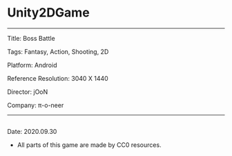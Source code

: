 # Unity2DGame

------------

Title: Boss Battle

Tags: Fantasy, Action, Shooting, 2D

Platform: Android

Reference Resolution: 3040 X 1440

Director: jOoN

Company: π-o-neer

------------

## <Boss Battle v0.1 Released>

Date: 2020.09.30

- All parts of this game are made by CC0 resources.
